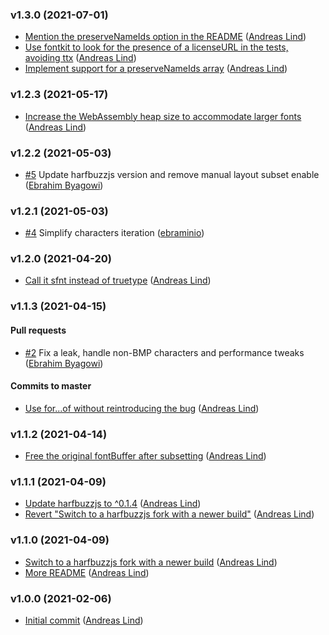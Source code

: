 ### v1.3.0 (2021-07-01)

- [Mention the preserveNameIds option in the README](https://github.com/papandreou/subset-font/commit/ef2a8b2fddcc4f1245119a6eca010d3436375e4f) ([Andreas Lind](mailto:andreas.lind@workday.com))
- [Use fontkit to look for the presence of a licenseURL in the tests, avoiding ttx](https://github.com/papandreou/subset-font/commit/4e97447a86d6b0f52cd510e7fa4c34e5fea856ef) ([Andreas Lind](mailto:andreas.lind@workday.com))
- [Implement support for a preserveNameIds array](https://github.com/papandreou/subset-font/commit/00816d7821cd6bdaa01be909d93ec93c3f81fa36) ([Andreas Lind](mailto:andreas.lind@workday.com))

### v1.2.3 (2021-05-17)

- [Increase the WebAssembly heap size to accommodate larger fonts](https://github.com/papandreou/subset-font/commit/3dfc48a77264673668e34000877082819c37ce75) ([Andreas Lind](mailto:andreas.lind@workday.com))

### v1.2.2 (2021-05-03)

- [#5](https://github.com/papandreou/subset-font/pull/5) Update harfbuzzjs version and remove manual layout subset enable ([Ebrahim Byagowi](mailto:ebrahim@gnu.org))

### v1.2.1 (2021-05-03)

- [#4](https://github.com/papandreou/subset-font/pull/4) Simplify characters iteration ([ebraminio](mailto:ebrahim@gnu.org))

### v1.2.0 (2021-04-20)

- [Call it sfnt instead of truetype](https://github.com/papandreou/subset-font/commit/bb581a20f44617f2fa32a73c92a6f3aba438b4e4) ([Andreas Lind](mailto:andreas.lind@workday.com))

### v1.1.3 (2021-04-15)

#### Pull requests

- [#2](https://github.com/papandreou/subset-font/pull/2) Fix a leak, handle non-BMP characters and performance tweaks ([Ebrahim Byagowi](mailto:ebrahim@gnu.org))

#### Commits to master

- [Use for...of without reintroducing the bug](https://github.com/papandreou/subset-font/commit/84ac1955987f5197b0f037d6cf0dde1622d73397) ([Andreas Lind](mailto:andreas.lind@workday.com))

### v1.1.2 (2021-04-14)

- [Free the original fontBuffer after subsetting](https://github.com/papandreou/subset-font/commit/1170630a1cb3be4a5279facc75cecfd5220ede1f) ([Andreas Lind](mailto:andreas.lind@workday.com))

### v1.1.1 (2021-04-09)

- [Update harfbuzzjs to ^0.1.4](https://github.com/papandreou/subset-font/commit/cafa582138a368129d674113b2be18000f9274e3) ([Andreas Lind](mailto:andreas.lind@workday.com))
- [Revert "Switch to a harfbuzzjs fork with a newer build"](https://github.com/papandreou/subset-font/commit/0f2509c908c7aa1e7d4b069bda336e5c08f13de6) ([Andreas Lind](mailto:andreas.lind@workday.com))

### v1.1.0 (2021-04-09)

- [Switch to a harfbuzzjs fork with a newer build](https://github.com/papandreou/subset-font/commit/78995cf5daf9c2dfdc5d14b3e919e1bd17b5d0e0) ([Andreas Lind](mailto:andreas.lind@workday.com))
- [More README](https://github.com/papandreou/subset-font/commit/32e03b8862452717b00487b899d0faf9b73e3138) ([Andreas Lind](mailto:andreas.lind@peakon.com))

### v1.0.0 (2021-02-06)

- [Initial commit](https://github.com/papandreou/subset-font/commit/4b4d722bf9ac9604fd4a9002b7c7c2a0ff025d82) ([Andreas Lind](mailto:andreas.lind@peakon.com))
